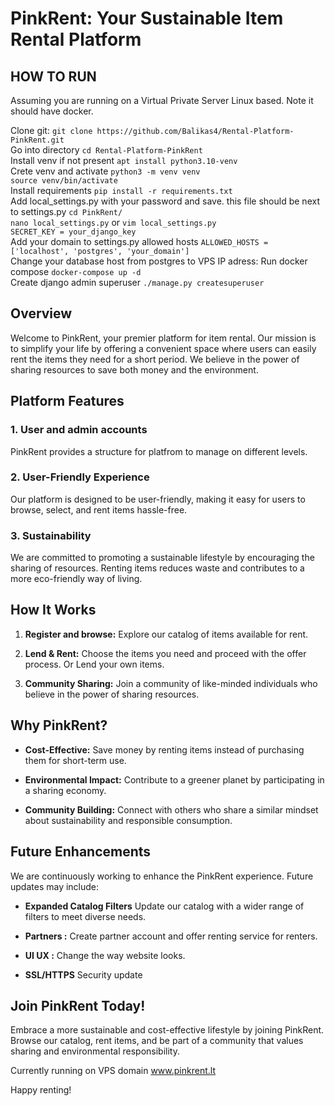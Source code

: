 # PinkRent: Your Sustainable Item Rental Platform

## HOW TO RUN

Assuming you are running on a Virtual Private Server Linux based. Note it should have docker. <br>

Clone git:
`git clone https://github.com/Balikas4/Rental-Platform-PinkRent.git`<br>
Go into directory
`cd Rental-Platform-PinkRent`<br>
Install venv if not present
`apt install python3.10-venv`<br>
Crete venv and activate
`python3 -m venv venv`<br>
`source venv/bin/activate`<br>
Install requirements
`pip install -r requirements.txt` <br>
Add local_settings.py with your password and save. this file should be next to settings.py
`cd PinkRent/`<br>
`nano local_settings.py` or `vim local_settings.py`<br>
`SECRET_KEY = your_django_key`<br>
Add your domain to settings.py allowed hosts
`ALLOWED_HOSTS = ['localhost', 'postgres', 'your_domain']`<br>
Change your database host from postgres to VPS IP adress:
Run docker compose
`docker-compose up -d`<br>
Create django admin superuser
`./manage.py createsuperuser`<br>

## Overview

Welcome to PinkRent, your premier platform for item rental. Our mission is to simplify your life by offering a convenient space where users can easily rent the items they need for a short period. We believe in the power of sharing resources to save both money and the environment.

## Platform Features

### 1. User and admin accounts

PinkRent provides a structure for platfrom to manage on different levels.

### 2. User-Friendly Experience

Our platform is designed to be user-friendly, making it easy for users to browse, select, and rent items hassle-free.

### 3. Sustainability

We are committed to promoting a sustainable lifestyle by encouraging the sharing of resources. Renting items reduces waste and contributes to a more eco-friendly way of living.

## How It Works

1. **Register and browse:** Explore our catalog of items available for rent.

2. **Lend & Rent:** Choose the items you need and proceed with the offer process. Or Lend your own items.

3. **Community Sharing:** Join a community of like-minded individuals who believe in the power of sharing resources.

## Why PinkRent?

- **Cost-Effective:** Save money by renting items instead of purchasing them for short-term use.

- **Environmental Impact:** Contribute to a greener planet by participating in a sharing economy.

- **Community Building:** Connect with others who share a similar mindset about sustainability and responsible consumption.

## Future Enhancements

We are continuously working to enhance the PinkRent experience. Future updates may include:

- **Expanded Catalog Filters** Update our catalog with a wider range of filters to meet diverse needs.

- **Partners :** Create partner account and offer renting service for renters.

- **UI UX :** Change the way website looks.

- **SSL/HTTPS** Security update

## Join PinkRent Today!

Embrace a more sustainable and cost-effective lifestyle by joining PinkRent. Browse our catalog, rent items, and be part of a community that values sharing and environmental responsibility.

Currently running on VPS domain www.pinkrent.lt

Happy renting!
